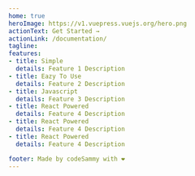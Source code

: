 ```yaml
---
home: true
heroImage: https://v1.vuepress.vuejs.org/hero.png
actionText: Get Started →
actionLink: /documentation/
tagline: 
features:
- title: Simple
  details: Feature 1 Description
- title: Eazy To Use
  details: Feature 2 Description
- title: Javascript
  details: Feature 3 Description
- title: React Powered
  details: Feature 4 Description
- title: React Powered
  details: Feature 4 Description
- title: React Powered
  details: Feature 4 Description

footer: Made by codeSammy with ❤️
---
```

